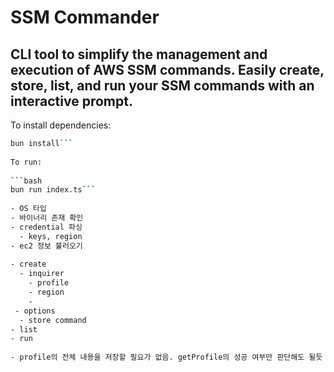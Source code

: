 # SSM Commander

## CLI tool to simplify the management and execution of AWS SSM commands. Easily create, store, list, and run your SSM commands with an interactive prompt.

To install dependencies:

```bash
bun install```
  
To run:
  
```bash
bun run index.ts```
  
- OS 타입
- 바이너리 존재 확인
- credential 파싱
  - keys, region
- ec2 정보 불러오기
  
- create
  - inquirer
    - profile
    - region
    -  
 - options
  - store command
- list
- run
  
- profile의 전체 내용을 저장할 필요가 없음. getProfile의 성공 여부만 판단해도 될듯
